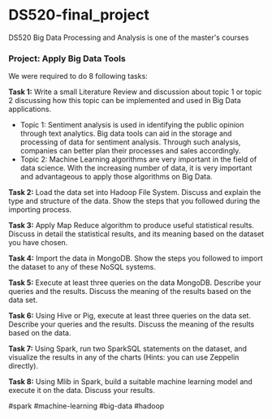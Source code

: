 # DS520-final_project
DS520 Big Data Processing and Analysis is one of the master's courses

### Project: Apply Big Data Tools

We were required to do 8 following tasks: 

**Task 1:** Write a small Literature Review and discussion about topic 1 or topic 2 discussing how this topic can be implemented and used in Big Data applications.
- Topic 1: Sentiment analysis is used in identifying the public opinion through text analytics. Big data tools can aid in the storage and processing of data for sentiment analysis. Through such analysis, companies can better plan their processes and sales accordingly.
- Topic 2: Machine Learning algorithms are very important in the field of data science. With the increasing number of data, it is very important and advantageous to apply those algorithms on Big Data.

**Task 2:** Load the data set into Hadoop File System. Discuss and explain the type and structure of the data. Show the steps that you followed during the importing process.

**Task 3:** Apply Map Reduce algorithm to produce useful statistical results. Discuss in detail the statistical results, and its meaning based on the dataset you have chosen.

**Task 4:** Import the data in MongoDB. Show the steps you followed to import the dataset to any of these NoSQL systems.

**Task 5:** Execute at least three queries on the data MongoDB. Describe your queries and the results. Discuss the meaning of the results based on the data set.

**Task 6:** Using Hive or Pig, execute at least three queries on the data set.  Describe your queries and the results. Discuss the meaning of the results based on the data.

**Task 7:** Using Spark, run two SparkSQL statements on the dataset, and visualize the results in any of the charts (Hints: you can use Zeppelin directly).

**Task 8:** Using Mlib in Spark, build a suitable machine learning model and execute it on the data. Discuss your results. 

#spark #machine-learning #big-data #hadoop

